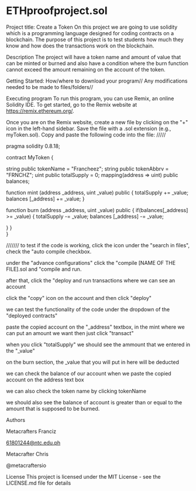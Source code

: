 # ETHproofproject.sol

Project title: Create a Token On this project we are going to use solidity which is a programming language designed for coding contracts on a blockchain. The purpose of this project is to test students how much they know and how does the transactions work on the blockchain.

Description The project will have a token name and amount of value that can be minted or burned and also have a condition where the burn function cannot exceed the amount remaining on the account of the token.

Getting Started: How/where to download your program// Any modifications needed to be made to files/folders//

Executing program To run this program, you can use Remix, an online Solidity IDE. To get started, go to the Remix website at https://remix.ethereum.org/.

Once you are on the Remix website, create a new file by clicking on the "+" icon in the left-hand sidebar. Save the file with a .sol extension (e.g., myToken.sol). Copy and paste the following code into the file: /////

pragma solidity 0.8.18;

contract MyToken {

string public tokenName = "Francheez";
string public tokenAbbrv = "FRNCHZ";
uint public totalSupply = 0;
mapping(address => uint) public balances;

function mint (address _address, uint _value) public { totalSupply += _value; balances [_address] += _value; }

function burn (address _address, uint _value) public { if(balances[_address] >= _value) { totalSupply -= _value; balances [_address] -= _value;

  }
}   
}

/////// to test if the code is working, click the icon under the "search in files", check the "auto compile checkbox.

under the "advance configurations" click the "compile [NAME OF THE FILE].sol and "compile and run.

after that, click the "deploy and run transactions where we can see an account

click the "copy" icon on the account and then click "deploy"

we can test the functionality of the code under the dropdown of the "deployed contracts"

paste the copied account on the "_address" textbox, in the mint where we can put an amount we want then just click "transact"

when you click "totalSupply" we should see the ammount that we entered in the "_value"

on the burn section, the _value that you will put in here will be deducted

we can check the balance of our account when we paste the copied account on the address text box

we can also check the token name by clicking tokenName

we should also see the balance of account is greater than or equal to the amount that is supposed to be burned.

Authors

Metacrafters Franciz

61801244@ntc.edu.ph

Metacrafter Chris

@metacraftersio

License This project is licensed under the MIT License - see the LICENSE.md file for details
